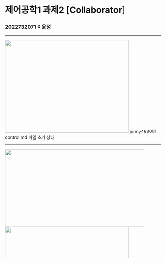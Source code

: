 # 제어공학1 과제2 [Collaborator]  
### 2022732071 이윤정

---
<img src="https://github.com/user-attachments/assets/1e32b288-9ce5-4afb-adfb-db681da98fd9" width="400" height="300"/>  
junny4630의 control.md 파일 초기 상태

---
<img src="https://github.com/user-attachments/assets/5de54aaa-b87e-4b54-bc33-3de7bdaebd9c" width="450" height="250"/>
<img src="https://github.com/user-attachments/assets/2cb98dae-da65-4ab7-8f87-9c4c47b87dbd" width="400" height="100"/>  



